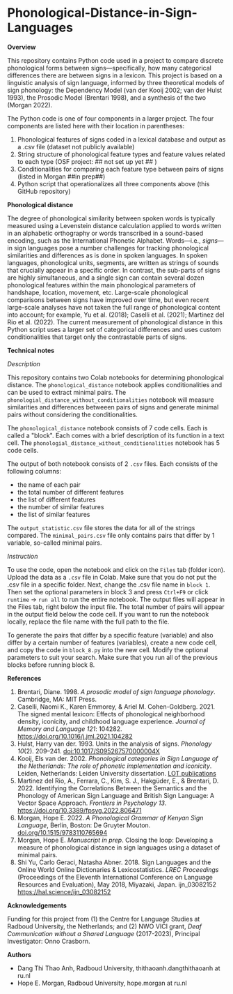 # Phonological-Distance-in-Sign-Languages

**Overview**

This repository contains Python code used in a project to compare discrete phonological forms between signs—specifically, how many categorical differences there are between signs in a lexicon. This project is based on a linguistic analysis of sign language, informed by three theoretical models of sign phonology: the Dependency Model (van der Kooij 2002; van der Hulst 1993), the Prosodic Model (Brentari 1998), and a synthesis of the two (Morgan 2022). 

The Python code is one of four components in a larger project. The four components are listed here with their location in parentheses:
1. Phonological features of signs coded in a lexical database and output as a .csv file (dataset not publicly available)
2. String structure of phonological feature types and feature values related to each type (OSF project: ## not set up yet ## )
3. Conditionalities for comparing each feature type between pairs of signs (listed in Morgan ##in prep##)
4. Python script that operationalizes all three components above (this GitHub repository)

**Phonological distance**

The degree of phonological similarity between spoken words is typically measured using a Levenstein distance calculation applied to words written in an alphabetic orthography or words transcribed in a sound-based encoding, such as the International Phonetic Alphabet. Words—i.e., *signs*—in sign languages pose a number challenges for tracking phonological similarities and differences as is done in spoken languages. In spoken languages, phonological units, segments, are written as strings of sounds that crucially appear in a specific order. In contrast, the sub-parts of signs are highly simultaneous, and a single sign can contain several dozen phonological features within the main phonological parameters of handshape, location, movement, etc. Large-scale phonological comparisons between signs have improved over time, but even recent large-scale analyses have not taken the full range of  phonological content into account; for example, Yu et al. (2018); Caselli et al. (2021); Martinez del Rio et al. (2022). The current measurement of phonological distance in this Python script uses a larger set of categorical differences and uses custom conditionalities that target only the contrastable parts of signs.
 
**Technical notes**

*Description*

This repository contains two Colab notebooks for determining phonological distance. The `phonological_distance` notebook applies conditionalities and can be used to extract minimal pairs. The `phonologial_distance_without_conditionalities` notebook will measure similarities and differences betweeen pairs of signs and generate minimal pairs without considering the conditionalities.

The `phonological_distance` notebook consists of 7 code cells. Each is called a "block". Each comes with a brief description of its function in a text cell. The `phonologial_distance_without_conditionalities` notebook has 5 code cells.

The output of both notebook consists of 2 `.csv` files. Each consists of the following columns:
- the name of each pair
- the total number of different features
- the list of different features
- the number of similar features
- the list of similar features

The `output_statistic.csv` file stores the data for all of the strings compared. The `minimal_pairs.csv` file only contains pairs that differ by 1 variable, so-called minimal pairs. 

*Instruction*

To use the code, open the notebook and click on the `Files` tab (folder icon). Upload the data as a `.csv` file in Colab.  Make sure that you do not put the .csv file in a specific folder. Next, change the .csv file name in `block 1`. Then set the optional parameters in block 3 and press `Ctrl+F9` or click `runtime` -> `run all` to run the entire notebook. The output files will appear in the Files tab, right below the input file. The total number of pairs will appear in the output field below the code cell. If you want to run the notebook locally, replace the file name with the full path to the file.  

To generate the pairs that differ by a specific feature (variable) and also differ by a certain number of features (variables), create a new code cell, and copy the code in `block_8.py` into the new cell. Modify the optional parameters to suit your search. Make sure that you run all of the previous blocks before running block 8.  

**References**

1. Brentari, Diane. 1998. *A prosodic model of sign language phonology*. Cambridge, MA: MIT Press.
2. Caselli, Naomi K., Karen Emmorey, & Ariel M. Cohen-Goldberg. 2021. The signed mental lexicon: Effects of phonological neighborhood density, iconicity, and childhood language experience. *Journal of Memory and Language 121*: 104282. https://doi.org/10.1016/j.jml.2021.104282
3. Hulst, Harry van der. 1993. Units in the analysis of signs. *Phonology 10*(2). 209–241. [doi:10.1017/S095267570000004X](https://doi.org/10.1017/S095267570000004X)
4. Kooij, Els van der. 2002. *Phonological categories in Sign Language of the Netherlands: The role of phonetic implementation and iconicity*. Leiden, Netherlands: Leiden University dissertation. [LOT publications](https://www.lotpublications.nl/phonological-categories-in-sign-language-of-the-netherlands-phonological-categories-in-sign-language-of-the-netherlands-the-role-of-phonetic-implementation-and-iconicity)
5. Martinez del Rio, A., Ferrara, C., Kim, S. J., Hakgüder, E., & Brentari, D. 2022. Identifying the Correlations Between the Semantics and the Phonology of American Sign Language and British Sign Language: A Vector Space Approach. *Frontiers in Psychology 13*. https://doi.org/10.3389/fpsyg.2022.806471
6. Morgan, Hope E. 2022. *A Phonological Grammar of Kenyan Sign Language*, Berlin, Boston: De Gruyter Mouton. [doi.org/10.1515/9783110765694](https://doi.org/10.1515/9783110765694)
7. Morgan, Hope E. *Manuscript in prep*. Closing the loop: Developing a measure of phonological distance in sign languages using a dataset of minimal pairs.
8. Shi Yu, Carlo Geraci, Natasha Abner. 2018. Sign Languages and the Online World Online Dictionaries & Lexicostatistics. *LREC Proceedings* (Proceedings of the Eleventh International Conference on Language Resources and Evaluation), May 2018, Miyazaki, Japan. ijn_03082152  https://hal.science/ijn_03082152

 **Acknowledgements**

Funding for this project from (1) the Centre for Language Studies at Radboud University, the Netherlands; and (2) NWO VICI grant, *Deaf Communication without a Shared Language* (2017-2023), Principal Investigator: Onno Crasborn.
 
 **Authors**

- Dang Thi Thao Anh, Radboud University, thithaoanh.dangthithaoanh at ru.nl
- Hope E. Morgan, Radboud University, hope.morgan at ru.nl




